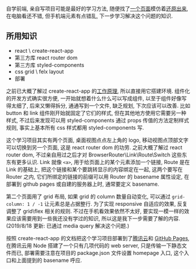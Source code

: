 自学前端, 亲自写项目可能是最好的学习方法, 随便找了[一个页面](https://www.figma.com/c/plugin/741472919529947576/SkewDat)模仿着[还原出来](https://kejiweixun.github.io/1st-learning-project/), 在电脑看还不错, 但手机端元素有点错乱, 下一步学习解决这个问题的知识.

## 所用知识

* react \ create-react-app
* 第三方库 react router dom
* 第三方库 styled-components
* css grid \ felx layout
* 部署

之前已大概了解过 create-react-app 的[工作原理](https://github.com/kejiweixun/react-app-dev-env), 所以直接用它搭建环境. 组件化的开发方式确实很方便, 一开始就想着什么什么可以写成组件, 以至于组件好像写得太细了, 后来又懒得拆分, 通通写到一个文件, 缺乏规划, 下次应该可以改善. 比如 button 和 link 组件刚开始就固定了它们的样式, 但在其他地方使用它需要另一种样式, 不过后来发现可以用 styled-components 通过 props 传值的方法定制样式规则, 事实上基本所有 css 样式都用 styled-components 写.

这个学习项目其实有两个页面, 桌面视图点点左上角的 logo, 移动视图点顶部文字可以切换到另一个页面, 这是 react router dom 的功劳. 之前大概了解过 react router dom, 不过亲自用过之后才对 BrowserRouter\Link\Route\Switch 这些东东有更多认识. Link 就像 `<a>`, 用于给页面上的某个元素添加一个链接, Route 是在 Link 的基础上, 把这个链接和某个要跳转显示的内容绑定在一起, 这两个要写在 Router 之内, 它们所绑定的链接的前缀可以用 Router 的 basename 属性设定, 在部署到 github pages 或自建的服务器上时, 通常要定义 basename.
  
第二个页面用了 grid 布局, 如果 grid 的 column 数量自动变化, 可以通过 `grid-column: 1 / -1` 让元素总是占据整行. 为了实现 responsive 自适应的效果, 反复调整了 grid\flex 相关的规则. 不过在手机看效果依然不太好, 要实现一模一样的效果应该需要用到一些我还没有学过的知识, 所以这是我下一步需要了解的内容. (2019/8/18 更新: 已通过 media query 解决这个问题.)

按照 create-react-app 的文档把这个学习项目部署到了[腾讯云](https://project.kejiweixun/project1)和 [GitHub Pages](https://kejiweixun.github.io/1st-learning-project), 在腾讯云用 Node 搭建了一个只有几项代码的 web server, 只是传输一下静态文件而已, 部署需要注意在项目的 package.json 文件设置 homepage 入口, 这个入口和上面提到的 basename 呼应.
